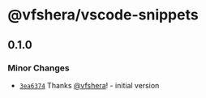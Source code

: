 # @vfshera/vscode-snippets

## 0.1.0

### Minor Changes

- [`3ea6374`](https://github.com/vfshera/vscode-snippets/commit/3ea6374da223bdfa24e6e3a97ab7c894e1c57f4c) Thanks [@vfshera](https://github.com/vfshera)! - initial version
